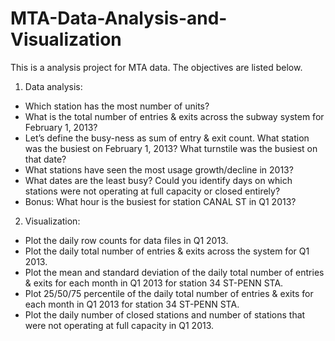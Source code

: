 # MTA-Data-Analysis-and-Visualization
This is a analysis project for MTA data. The objectives are listed below.

1. Data analysis:
- Which station has the most number of units?
- What is the total number of entries & exits across the subway system for February 1, 2013?
- Let’s define the busy-ness as sum of entry & exit count. What station was the busiest on February 1, 2013? What turnstile was the busiest on that date?
- What stations have seen the most usage growth/decline in 2013?
- What dates are the least busy? Could you identify days on which stations were not operating at full capacity or closed entirely?
- Bonus: What hour is the busiest for station CANAL ST in Q1 2013?
2. Visualization:
- Plot the daily row counts for data files in Q1 2013.
- Plot the daily total number of entries & exits across the system for Q1 2013.
- Plot the mean and standard deviation of the daily total number of entries & exits for each month in Q1 2013 for station 34 ST-PENN STA.
- Plot 25/50/75 percentile of the daily total number of entries & exits for each month in Q1 2013 for station 34 ST-PENN STA.
- Plot the daily number of closed stations and number of stations that were not operating at full capacity in Q1 2013.
